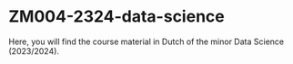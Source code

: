 # ZM004-2324-data-science

Here, you will find the course material in Dutch of the minor Data Science (2023/2024).
